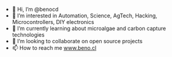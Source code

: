 - 👋 Hi, I’m @benocd
- 👀 I’m interested in Automation, Science, AgTech, Hacking, Microcontrollers, DIY electronics
- 🌱 I’m currently learning about microalgae and carbon capture technologies
- 💞️ I’m looking to collaborate on open source projects
- 📫 How to reach me www.beno.cl

<!---
benocd/benocd is a ✨ special ✨ repository because its `README.md` (this file) appears on your GitHub profile.
You can click the Preview link to take a look at your changes.
--->

